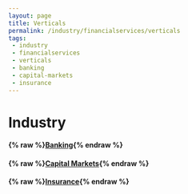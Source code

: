 ```yaml
---
layout: page
title: Verticals
permalink: /industry/financialservices/verticals
tags:
 - industry
 - financialservices
 - verticals
 - banking
 - capital-markets
 - insurance
---
```


# Industry

<!-- Not implemented -->
<!-- #### {% raw %}[Financial Services](financial-services){% endraw %} -->

#### {% raw %}[Banking](banking){% endraw %}
#### {% raw %}[Capital Markets](capital-markets){% endraw %}
#### {% raw %}[Insurance](insurance){% endraw %}
